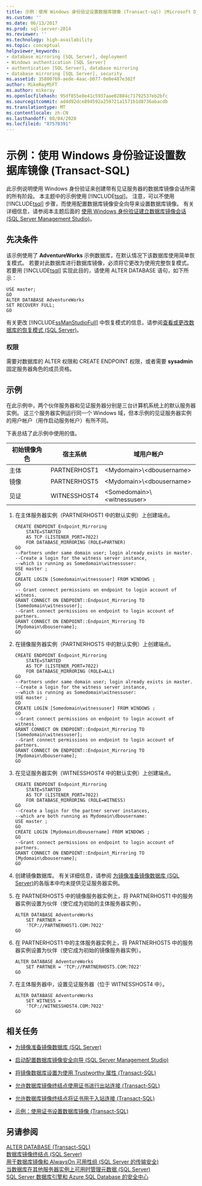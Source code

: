 ```yaml
---
title: 示例：使用 Windows 身份验证设置数据库镜像 (Transact-sql) |Microsoft Docs
ms.custom: ''
ms.date: 06/13/2017
ms.prod: sql-server-2014
ms.reviewer: ''
ms.technology: high-availability
ms.topic: conceptual
helpviewer_keywords:
- database mirroring [SQL Server], deployment
- Windows authentication [SQL Server]
- authentication [SQL Server], database mirroring
- database mirroring [SQL Server], security
ms.assetid: 35800769-aede-4aac-b077-0e0e487e302f
author: MikeRayMSFT
ms.author: mikeray
ms.openlocfilehash: 95df855e8e41c5937aae02884c71792537eb2bfc
ms.sourcegitcommit: ad4d92dce894592a259721a1571b1d8736abacdb
ms.translationtype: MT
ms.contentlocale: zh-CN
ms.lasthandoff: 08/04/2020
ms.locfileid: "87578391"
---
```

# <a name="example-setting-up-database-mirroring-using-windows-authentication-transact-sql"></a>示例：使用 Windows 身份验证设置数据库镜像 (Transact-SQL)
  此示例说明使用 Windows 身份验证来创建带有见证服务器的数据库镜像会话所需的所有阶段。 本主题中的示例使用 [!INCLUDE[tsql](../../includes/tsql-md.md)]。 注意，可以不使用 [!INCLUDE[tsql](../../includes/tsql-md.md)] 步骤，而使用配置数据库镜像安全向导来设置数据库镜像。 有关详细信息，请参阅本主题后面的 [使用 Windows 身份验证建立数据库镜像会话 (SQL Server Management Studio)](establish-database-mirroring-session-windows-authentication.md)。  
  
## <a name="prerequisite"></a>先决条件  
 该示例使用了 **AdventureWorks** 示例数据库，在默认情况下该数据库使用简单恢复模式。 若要对此数据库进行数据库镜像，必须将它更改为使用完整恢复模式。 若要用 [!INCLUDE[tsql](../../includes/tsql-md.md)] 实现此目的，请使用 ALTER DATABASE 语句，如下所示：  
  
```  
USE master;  
GO  
ALTER DATABASE AdventureWorks   
SET RECOVERY FULL;  
GO  
```  
  
 有关更改 [!INCLUDE[ssManStudioFull](../../includes/ssmanstudiofull-md.md)] 中恢复模式的信息，请参阅[查看或更改数据库的恢复模式 (SQL Server)](../../relational-databases/backup-restore/view-or-change-the-recovery-model-of-a-database-sql-server.md)。  
  
### <a name="permissions"></a>权限  
 需要对数据库的 ALTER 权限和 CREATE ENDPOINT 权限，或者需要 **sysadmin** 固定服务器角色的成员资格。  
  
## <a name="example"></a>示例  
 在此示例中，两个伙伴服务器和见证服务器分别是三台计算机系统上的默认服务器实例。 这三个服务器实例运行同一个 Windows 域，但本示例的见证服务器实例的用户帐户（用作启动服务帐户）有所不同。  
  
 下表总结了此示例中使用的值。  
  
|初始镜像角色|宿主系统|域用户帐户|  
|----------------------------|-----------------|-------------------------|  
|主体|PARTNERHOST1|\<Mydomain>\\<dbousername\>|  
|镜像|PARTNERHOST5|\<Mydomain>\\<dbousername\>|  
|见证|WITNESSHOST4|\<Somedomain>\\<witnessuser\>|  
  
1.  在主体服务器实例（PARTNERHOST1 中的默认实例）上创建端点。  
  
    ```  
    CREATE ENDPOINT Endpoint_Mirroring  
        STATE=STARTED   
        AS TCP (LISTENER_PORT=7022)   
        FOR DATABASE_MIRRORING (ROLE=PARTNER)  
    GO  
    --Partners under same domain user; login already exists in master.  
    --Create a login for the witness server instance,  
    --which is running as Somedomain\witnessuser:  
    USE master ;  
    GO  
    CREATE LOGIN [Somedomain\witnessuser] FROM WINDOWS ;  
    GO  
    -- Grant connect permissions on endpoint to login account of witness.  
    GRANT CONNECT ON ENDPOINT::Endpoint_Mirroring TO [Somedomain\witnessuser];  
    --Grant connect permissions on endpoint to login account of partners.  
    GRANT CONNECT ON ENDPOINT::Endpoint_Mirroring TO [Mydomain\dbousername];  
    GO  
    ```  
  
2.  在镜像服务器实例（PARTNERHOST5 中的默认实例）上创建端点。  
  
    ```  
    CREATE ENDPOINT Endpoint_Mirroring  
        STATE=STARTED   
        AS TCP (LISTENER_PORT=7022)   
        FOR DATABASE_MIRRORING (ROLE=ALL)  
    GO  
    --Partners under same domain user; login already exists in master.  
    --Create a login for the witness server instance,  
    --which is running as Somedomain\witnessuser:  
    USE master ;  
    GO  
    CREATE LOGIN [Somedomain\witnessuser] FROM WINDOWS ;  
    GO  
    --Grant connect permissions on endpoint to login account of witness.  
    GRANT CONNECT ON ENDPOINT::Endpoint_Mirroring TO [Somedomain\witnessuser];  
    --Grant connect permissions on endpoint to login account of partners.  
    GRANT CONNECT ON ENDPOINT::Endpoint_Mirroring TO [Mydomain\dbousername];  
    GO  
    ```  
  
3.  在见证服务器实例（WITNESSHOST4 中的默认实例）上创建端点。  
  
    ```  
    CREATE ENDPOINT Endpoint_Mirroring  
        STATE=STARTED   
        AS TCP (LISTENER_PORT=7022)   
        FOR DATABASE_MIRRORING (ROLE=WITNESS)  
    GO  
    --Create a login for the partner server instances,  
    --which are both running as Mydomain\dbousername:  
    USE master ;  
    GO  
    CREATE LOGIN [Mydomain\dbousername] FROM WINDOWS ;  
    GO  
    --Grant connect permissions on endpoint to login account of partners.  
    GRANT CONNECT ON ENDPOINT::Endpoint_Mirroring TO [Mydomain\dbousername];  
    GO  
    ```  
  
4.  创建镜像数据库。 有关详细信息，请参阅 [为镜像准备镜像数据库 (SQL Server)](prepare-a-mirror-database-for-mirroring-sql-server.md)的各版本中均未提供见证服务器实例。  
  
5.  在 PARTNERHOST5 中的镜像服务器实例上，将 PARTNERHOST1 中的服务器实例设置为伙伴（使它成为初始的主体服务器实例）。  
  
    ```  
    ALTER DATABASE AdventureWorks   
        SET PARTNER =   
        'TCP://PARTNERHOST1.COM:7022'  
    GO  
    ```  
  
6.  在 PARTNERHOST1 中的主体服务器实例上，将 PARTNERHOST5 中的服务器实例设置为伙伴（使它成为初始的镜像服务器实例）。  
  
    ```  
    ALTER DATABASE AdventureWorks   
        SET PARTNER = 'TCP://PARTNERHOST5.COM:7022'  
    GO  
    ```  
  
7.  在主体服务器中，设置见证服务器（位于 WITNESSHOST4 中）。  
  
    ```  
    ALTER DATABASE AdventureWorks   
        SET WITNESS =   
        'TCP://WITNESSHOST4.COM:7022'  
    GO  
    ```  
  
##  <a name="related-tasks"></a><a name="RelatedTasks"></a> 相关任务  
  
-   [为镜像准备镜像数据库 (SQL Server)](prepare-a-mirror-database-for-mirroring-sql-server.md)  
  
-   [启动配置数据库镜像安全向导 (SQL Server Management Studio)](start-the-configuring-database-mirroring-security-wizard.md)  
  
-   [将镜像数据库设置为使用 Trustworthy 属性 (Transact-SQL)](set-up-a-mirror-database-to-use-the-trustworthy-property-transact-sql.md)  
  
-   [允许数据库镜像终结点使用证书进行出站连接 (Transact-SQL)](database-mirroring-use-certificates-for-outbound-connections.md)  
  
-   [允许数据库镜像终结点将证书用于入站连接 (Transact-SQL)](database-mirroring-use-certificates-for-inbound-connections.md)  
  
-   [示例：使用证书设置数据库镜像 (Transact-SQL)](example-setting-up-database-mirroring-using-certificates-transact-sql.md)  
  
## <a name="see-also"></a>另请参阅  
 [ALTER DATABASE (Transact-SQL)](/sql/t-sql/statements/alter-database-transact-sql)   
 [数据库镜像终结点 (SQL Server)](the-database-mirroring-endpoint-sql-server.md)   
 [用于数据库镜像和 AlwaysOn 可用性组 &#40;SQL Server 的传输安全&#41;](transport-security-database-mirroring-always-on-availability.md)   
 [当数据库在其他服务器实例上可用时管理元数据 (SQL Server)](../../relational-databases/databases/manage-metadata-when-making-a-database-available-on-another-server.md)   
 [SQL Server 数据库引擎和 Azure SQL Database 的安全中心](../../relational-databases/security/security-center-for-sql-server-database-engine-and-azure-sql-database.md)  
  
  
